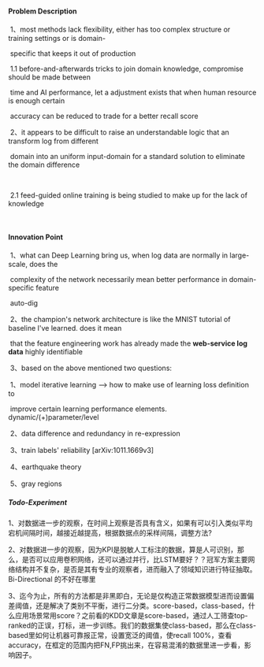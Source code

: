 #### Problem  Description

​	1、most methods lack flexibility, either has too complex structure or training settings or is domain-	

​              specific that  keeps it out of production

   	    

​              1.1 before-and-afterwards tricks to join domain knowledge, compromise should be made between 

​	            time and  AI performance, let a adjustment exists that when human resource is enough certain 

​		    accuracy can be reduced to trade for a better recall score

   	

​	2、it appears to be difficult to raise an understandable logic that an transform log from different    

​              domain into  an uniform input-domain for a standard solution to eliminate the domain difference

​	     

​              2.1 feed-guided online training is being studied to make up for the  lack of knowledge

​	       

#### Innovation Point

​	1、what can Deep Learning bring us, when log data are normally in large-scale, does the 

​	      complexity of the network necessarily mean better performance in domain-specific feature   

​              auto-dig 

​	2、the champion's network architecture is like the MNIST tutorial of baseline I've learned. does it mean 

​	      that the feature engineering work has already made the **web-service log data** highly identifiable

​	3、based on the above mentioned two questions:

​		1、model iterative learning ——> how to make use of learning loss definition to 		

​	     	      improve certain learning performance elements. dynamic/(+)parameter/level

​		2、data difference and redundancy in re-expression

​		3、train labels' reliability [arXiv:1011.1669v3]

​	4、earthquake theory

​	5、gray regions



##### Todo-Experiment

1、对数据进一步的观察，在时间上观察是否具有含义，如果有可以引入类似平均宕机间隔时间，越接近越提高，根据数据点的采样间隔，调整方法?

2、对数据进一步的观察，因为KPI是脱敏人工标注的数据，算是人可识别，那么，是否可以应用卷积网络，还可以通过并行，比LSTM要好？？冠军方案主要网络结构并不复杂，是否是其有专业的观察者，进而融入了领域知识进行特征抽取。Bi-Directional 的不好在哪里

3、迄今为止，所有的方法都是非黑即白，无论是仅构造正常数据模型进而设置偏差阈值，还是解决了类别不平衡，进行二分类。score-based，class-based，什么应用场景常用score？之前看的KDD文章是score-based，通过人工筛查top-ranked的正误，打标，进一步训练。我们的数据集使class-based，那么在class-based里如何让机器可靠报正常，设置宽泛的阈值，使recall 100%，查看accuracy，在框定的范围内把FN,FP挑出来，在容易混淆的数据里进一步看，影响因子。

